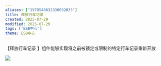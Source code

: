 ```yaml
---
aliases: ["1970548632830002035"]
title: 释放行车记录
created: 2025-07-29
modified: 2025-07-29
tags: ['ESB中心']
theme: ESB中心
---
```


【释放行车记录 】组件能够实现将之前被锁定或限制的特定行车记录重新开放

![](https://myhelpdoc.oss-cn-heyuan.aliyuncs.com/mdimages/c3d755e84edde394970fd726ce66cd4a.jpg)

